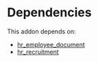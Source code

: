 # Dependencies

This addon depends on:

- [hr_employee_document](https://github.com/bringout/oca-technical)
- [hr_recruitment](https://github.com/bringout/oca-ocb-hr/tree/eb4b035c2ae30a52ff9d18cecd2b898328021028/odoo-bringout-oca-ocb-hr_recruitment)
